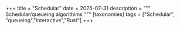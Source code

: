 +++
title = "Schedular"
date = 2025-07-31
description = """
Schedular/queueing algorithims
"""
[taxonomies]
tags = ["Schedular", "queueing","interactive","Rust"]
+++

<script type="module">
  import init from './simulation.js'
  init().catch((error) => {
    if (!error.message.startsWith("Using exceptions for control flow, don't mind me. This isn't actually an error!")) {
      throw error;
    }
  }).finally(
    console.log("done")
  );
</script>
<canvas id="mygame-canvas"></canvas>

